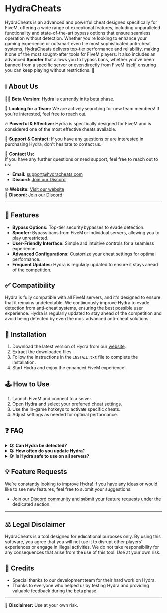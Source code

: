 # HydraCheats

HydraCheats is an advanced and powerful cheat designed specifically for FiveM, offering a wide range of exceptional features, including unparalleled functionality and state-of-the-art bypass options that ensure seamless operation without detection. Whether you're looking to enhance your gaming experience or outsmart even the most sophisticated anti-cheat systems, HydraCheats delivers top-tier performance and reliability, making it one of the most sought-after tools for FiveM players. It also includes an advanced **Spoofer** that allows you to bypass bans, whether you’ve been banned from a specific server or even directly from FiveM itself, ensuring you can keep playing without restrictions. 🚀  

## ℹ️ About Us  
👩‍💻 **Beta Version:** Hydra is currently in its beta phase.  

🤝 **Looking for a Team:** We are actively searching for new team members! If you're interested, feel free to reach out.  

🔥 **Powerful & Effective:** Hydra is specifically designed for FiveM and is considered one of the most effective cheats available.  

📩 **Support & Contact:** If you have any questions or are interested in purchasing Hydra, don't hesitate to contact us.  

📧 **Contact Us:**  
If you have any further questions or need support, feel free to reach out to us:  
- **Email:** support@hydracheats.com  
- **Discord:** [Join our Discord](https://discord.gg/UR6psFPfK9)  

🌐 **Website:** [Visit our website](https://hydracheats.netlify.app/v2)  
💬 **Discord:** [Join our Discord](https://discord.gg/UR6psFPfK9)  

---

## 🔧 Features  
- **Bypass Options:** Top-tier security bypasses to evade detection.  
- **Spoofer:** Bypass bans from FiveM or individual servers, allowing you to play unrestricted.  
- **User-Friendly Interface:** Simple and intuitive controls for a seamless experience.  
- **Advanced Configurations:** Customize your cheat settings for optimal performance.  
- **Frequent Updates:** Hydra is regularly updated to ensure it stays ahead of the competition.  

## ✅ Compatibility  
Hydra is fully compatible with all FiveM servers, and it's designed to ensure that it remains undetectable. We continuously improve Hydra to evade detection from anti-cheat systems, ensuring the best possible user experience. Hydra is regularly updated to stay ahead of the competition and avoid being detected by even the most advanced anti-cheat solutions.  

## 🚀 Installation  
1. Download the latest version of Hydra from our [website](https://hydracheats.netlify.app/v2).  
2. Extract the downloaded files.  
3. Follow the instructions in the `INSTALL.txt` file to complete the installation.  
4. Start Hydra and enjoy the enhanced FiveM experience!  

## 🕹️ How to Use  
1. Launch FiveM and connect to a server.  
2. Open Hydra and select your preferred cheat settings.  
3. Use the in-game hotkeys to activate specific cheats.  
4. Adjust settings as needed for optimal performance.  

## ❓ FAQ

<details>
  <summary><b>Q: Can Hydra be detected?</b></summary>
  A: Hydra is designed to avoid detection by advanced anti-cheat systems. However, we recommend using it responsibly and adhering to the rules of the servers you play on.
</details>

<details>
  <summary><b>Q: How often do you update Hydra?</b></summary>
  A: Hydra is frequently updated to ensure it stays ahead of detection methods used by anti-cheat software. We release updates regularly to maintain the tool's effectiveness.
</details>

<details>
  <summary><b>Q: Is Hydra safe to use on all servers?</b></summary>
  A: Hydra is safe to use on most servers, but we advise checking server rules to ensure you're compliant with their guidelines before using any cheats.
</details>

## 💡 Feature Requests  
We’re constantly looking to improve Hydra! If you have any ideas or would like to see new features, feel free to submit your suggestions:

- Join our [Discord community](https://discord.gg/UR6psFPfK9) and submit your feature requests under the dedicated section.  

---

## ⚖️ Legal Disclaimer  
HydraCheats is a tool designed for educational purposes only. By using this software, you agree that you will not use it to disrupt other players' experiences or engage in illegal activities. We do not take responsibility for any consequences that arise from the use of this tool. Use at your own risk.

## 🎉 Credits  
- Special thanks to our development team for their hard work on Hydra.  
- Thanks to everyone who helped us by testing Hydra and providing valuable feedback during the beta phase.

---

📢 **Disclaimer:** Use at your own risk.

